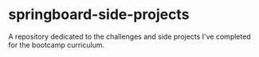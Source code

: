 # springboard-side-projects
A repository dedicated to the challenges and side projects I've completed for the bootcamp curriculum.
